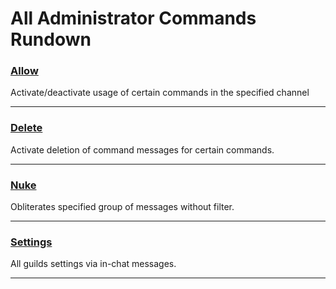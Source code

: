 # All Administrator Commands Rundown



### [Allow](/commands/admin/allow.md)

Activate/deactivate usage of certain commands in the specified channel
___
### [Delete](/commands/admin/delete.md)

Activate deletion of command messages for certain commands.
___
### [Nuke](/commands/admin/nuke.md)

Obliterates specified group of messages without filter.
___
### [Settings](/commands/admin/settings.md)

All guilds settings via in-chat messages.

___

